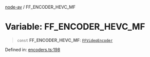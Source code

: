 [node-av](../globals.md) / FF\_ENCODER\_HEVC\_MF

# Variable: FF\_ENCODER\_HEVC\_MF

> `const` **FF\_ENCODER\_HEVC\_MF**: [`FFVideoEncoder`](../type-aliases/FFVideoEncoder.md)

Defined in: [encoders.ts:198](https://github.com/seydx/av/blob/f8631fc881b394300b1479f511d55cf1c370a87f/src/constants/encoders.ts#L198)

